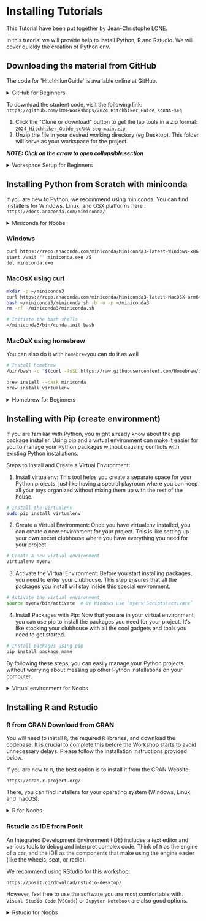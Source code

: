 # Installing Tutorials

This Tutorial have been put together by Jean-Christophe LONE.

In this tutorial we will provide help to install Python, R and Rstudio. We will cover quickly the creation of Python env. 

## Downloading the material from GitHub 

The code for 'HitchhikerGuide' is available online at GitHub.
<details>
  <summary> GitHub for Beginners </summary>
  Git is a version control system that helps in storing the source code of a project and tracking all changes made to that code. It enables developers to collaborate more effectively by managing changes from multiple contributors. GitHub enhances this experience by offering a hosting service and web interface for Git repositories, along with tools for collaboration. Think of GitHub as a social networking site for software developers, fostering community and collaboration.
</details>

To download the student code, visit the following link: `https://github.com/iMM-Workshops/2024_Hitchhiker_Guide_scRNA-seq`

1. Click the "Clone or download" button to get the lab tools in a zip format: `2024_Hitchhiker_Guide_scRNA-seq-main.zip`
2. Unzip the file in your desired working directory (eg Desktop). This folder will serve as your workspace for the project.

**_NOTE: Click on the arrow to open collapsible section_** 

<details>
  <summary> Workspace Setup for Beginners </summary>
  Unzip the file to your chosen working directory (e.g., your desktop). This workspace is like a physical desk where you keep everything you need for a task. Having all necessary files and tools in one place allows for easy access and use. If something is missing, it's like having to retrieve a pen from a drawer—additional effort is needed to continue your work.
</details>




## Installing Python from Scratch with miniconda

If you are new to Python, we recommend using miniconda. You can find installers for Windows, Linux, and OSX platforms here : `https://docs.anaconda.com/miniconda/`

<details>
  <summary> Miniconda for Noobs </summary>
Installing Python with Miniconda is like setting up a versatile workbench in your digital workshop. Miniconda serves as the sturdy foundation, providing the essential tools: conda and Python, much like a well-built bench with a few basic, yet crucial, instruments. From this solid starting point, you can easily add more specialized tools as your projects require, just like hanging additional gadgets and equipment on a pegboard above your workbench. It's a lightweight, flexible, and powerful setup, transforming your workspace into a hub of endless possibilities, ready to support your creative and technical endeavors.
</details>


### Windows

```bash
curl https://repo.anaconda.com/miniconda/Miniconda3-latest-Windows-x86_64.exe -o miniconda.exe
start /wait "" miniconda.exe /S
del miniconda.exe
```

### MacOsX using curl

```bash
mkdir -p ~/miniconda3
curl https://repo.anaconda.com/miniconda/Miniconda3-latest-MacOSX-arm64.sh -o ~/miniconda3/miniconda.sh
bash ~/miniconda3/miniconda.sh -b -u -p ~/miniconda3
rm -rf ~/miniconda3/miniconda.sh
```

```bash
# Initiate the bash shells
~/miniconda3/bin/conda init bash
```

### MacOsX using homebrew

You can also do it with `homebrew`you can do it as well
```bash
# Install homebrew
/bin/bash -c "$(curl -fsSL https://raw.githubusercontent.com/Homebrew/install/HEAD/install.sh)"

brew install --cask miniconda
brew install virtualenv
```

<details>
  <summary> Homebrew for Beginners </summary>
  Imagine Homebrew as a magical toolbox that helps you install software programs with just a few simple commands. It's like having a friendly wizard who knows all the best tools and can quickly fetch them for you. Homebrew works on macOS and Linux, making it easy to set up new programs without any hassle. The name "Homebrew" is like brewing a custom potion just for your computer, tailored to your needs and preferences.
</details>


## Installing with Pip (create environment)

If you are familiar with Python, you might already know about the pip package installer. Using pip and a virtual environment can make it easier for you to manage your Python packages without causing conflicts with existing Python installations.

Steps to Install and Create a Virtual Environment:

1. Install virtualenv: This tool helps you create a separate space for your Python projects, just like having a special playroom where you can keep all your toys organized without mixing them up with the rest of the house.

```bash
# Install the virtualenv
sudo pip install virtualenv
```

2.  Create a Virtual Environment: Once you have virtualenv installed, you can create a new environment for your project. This is like setting up your own secret clubhouse where you have everything you need for your project.

```bash
# Create a new virtual environment
virtualenv myenv
```

3. Activate the Virtual Environment: Before you start installing packages, you need to enter your clubhouse. This step ensures that all the packages you install will stay inside this special environment.

```bash
# Activate the virtual environment
source myenv/bin/activate  # On Windows use `myenv\Scripts\activate`
```

4. Install Packages with Pip: Now that you are in your virtual environment, you can use pip to install the packages you need for your project. It's like stocking your clubhouse with all the cool gadgets and tools you need to get started.

```bash
# Install packages using pip
pip install package_name
```

By following these steps, you can easily manage your Python projects without worrying about messing up other Python installations on your computer.

<details>
  <summary> Virtual environment for Noobs </summary>
Think of a virtual environment like a special playroom just for your toys and games. When you create a virtual environment in Python, it's like setting up this playroom on your computer. This special space keeps all your project tools and packages organized and separate from everything else on your computer, so nothing gets mixed up. Just like you keep your toys in your playroom, a virtual environment keeps your Python projects neat and tidy, making it easier and safer to work on them without messing up other projects.
</details>



## Installing R and Rstudio

### R from CRAN Download from CRAN 

You will need to install `R`, the required `R` libraries, and download the codebase. It is crucial to complete this before the Workshop starts to avoid unnecessary delays. Please follow the installation instructions provided below.

If you are new to `R`, the best option is to install it from the CRAN Website: 
```
https://cran.r-project.org/
```

There, you can find installers for your operating system (Windows, Linux, and macOS).


<details>
  <summary> R for Noobs </summary>
R is a language and environment for statistical computing and graphics. R is similar to a magic box of tools for solving puzzles. These puzzles could be anything from math problems to understanding data from a science experiment. R is a special computer language that helps you use these tools to work on different projects. Just like you might have different kinds of toys for different games, R has different tools and packages for different kinds of data puzzles.
</details>


### Rstudio as IDE from Posit

An Integrated Development Environment (IDE) includes a text editor and various tools to debug and interpret complex code. Think of `R` as the engine of a car, and the IDE as the components that make using the engine easier (like the wheels, seat, or radio).

We recommend using RStudio for this workshop:
```
https://posit.co/download/rstudio-desktop/
```

However, feel free to use the software you are most comfortable with. `Visual Studio Code` (`VSCode`) or `Jupyter Notebook` are also good options.

<details>
  <summary> Rstudio for Noobs </summary>
Now, imagine RStudio as your super organized toy room where you can easily find and use all the tools from your R magic box. RStudio helps you keep everything in one place, making it easier to write code, see results, and keep track of your projects. It's like having a special desk where you can draw, build, and create, with all your favorite supplies right at your fingertips. With RStudio, using R becomes much more fun and easy, just like playing in your perfect toy room!
</details>





